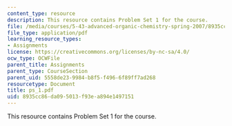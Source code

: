 ```yaml
---
content_type: resource
description: This resource contains Problem Set 1 for the course.
file: /media/courses/5-43-advanced-organic-chemistry-spring-2007/8935cc86da095013f93ea894e1497151_ps_1.pdf
file_type: application/pdf
learning_resource_types:
- Assignments
license: https://creativecommons.org/licenses/by-nc-sa/4.0/
ocw_type: OCWFile
parent_title: Assignments
parent_type: CourseSection
parent_uid: 5558de23-9984-b8f5-f496-6f89ff7ad268
resourcetype: Document
title: ps_1.pdf
uid: 8935cc86-da09-5013-f93e-a894e1497151
---
```

This resource contains Problem Set 1 for the course.